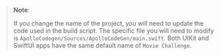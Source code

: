 > **Note**: 
>
> If you change the name of the project, you will need to update the code used in the build script. The specific file you will need to modify is `ApolloCodegen/Sources/ApolloCodeGen/main.swift`. Both UIKit and SwiftUI apps have the same default name of `Movie Challenge`. 
